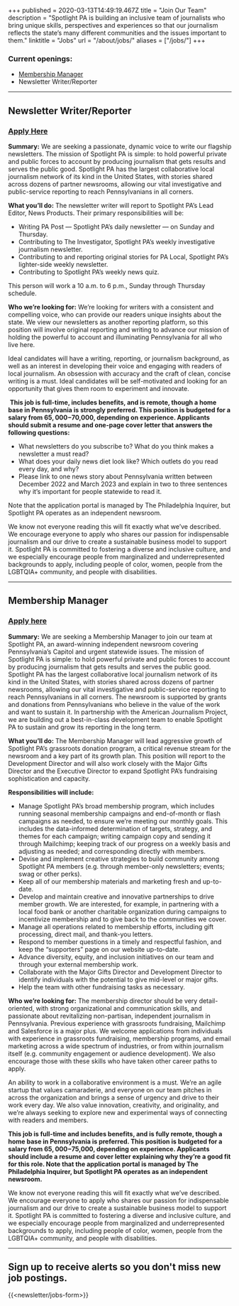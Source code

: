 +++
published = 2020-03-13T14:49:19.467Z
title = "Join Our Team"
description = "Spotlight PA is building an inclusive team of journalists who bring unique skills, perspectives and experiences so that our journalism reflects the state’s many different communities and the issues important to them."
linktitle = "Jobs"
url = "/about/jobs/"
aliases = ["/jobs/"]
+++
### Current openings:

* [Membership Manager](#membership-manager)
* Newsletter Writer/Reporter

- - -

## Newsletter Writer/Reporter

### [Apply Here](https://us63.dayforcehcm.com/CandidatePortal/en-US/philainquirer/Posting/View/729)

**[](https://us63.dayforcehcm.com/CandidatePortal/en-US/philainquirer/Posting/View/729)Summary:** We are seeking a passionate, dynamic voice to write our flagship newsletters. The mission of Spotlight PA is simple: to hold powerful private and public forces to account by producing journalism that gets results and serves the public good. Spotlight PA has the largest collaborative local journalism network of its kind in the United States, with stories shared across dozens of partner newsrooms, allowing our vital investigative and public-service reporting to reach Pennsylvanians in all corners. 

**What you’ll do:** The newsletter writer will report to Spotlight PA’s Lead Editor, News Products. Their primary responsibilities will be:

* Writing PA Post — Spotlight PA’s daily newsletter — on Sunday and Thursday.
* Contributing to The Investigator, Spotlight PA’s weekly investigative journalism newsletter.
* Contributing to and reporting original stories for PA Local, Spotlight PA’s lighter-side weekly newsletter. 
* Contributing to Spotlight PA’s weekly news quiz. 

This person will work a 10 a.m. to 6 p.m., Sunday through Thursday schedule. 

**Who we’re looking for:** We’re looking for writers with a consistent and compelling voice, who can provide our readers unique insights about the state. We view our newsletters as another reporting platform, so this position will involve original reporting and writing to advance our mission of holding the powerful to account and illuminating Pennsylvania for all who live here.

Ideal candidates will have a writing, reporting, or journalism background, as well as an interest in developing their voice and engaging with readers of local journalism. An obsession with accuracy and the craft of clean, concise writing is a must. Ideal candidates will be self-motivated and looking for an opportunity that gives them room to experiment and innovate.

 **This job is full-time, includes benefits, and is remote, though a home base in Pennsylvania is strongly preferred. This position is budgeted for a salary from $65,000-$70,000, depending on experience. Applicants should submit a resume and one-page cover letter that answers the following questions:**

* What newsletters do you subscribe to? What do you think makes a newsletter a must read?
* What does your daily news diet look like? Which outlets do you read every day, and why? 
* Please link to one news story about Pennsylvania written between December 2022 and March 2023 and explain in two to three sentences why it’s important for people statewide to read it. 

Note that the application portal is managed by The Philadelphia Inquirer, but Spotlight PA operates as an independent newsroom.

We know not everyone reading this will fit exactly what we’ve described. We encourage everyone to apply who shares our passion for indispensable journalism and our drive to create a sustainable business model to support it. Spotlight PA is committed to fostering a diverse and inclusive culture, and we especially encourage people from marginalized and underrepresented backgrounds to apply, including people of color, women, people from the LGBTQIA+ community, and people with disabilities.

- - -

## Membership Manager

###  <a class="text-blue hover:text-blue-3 font-black text-2xl" href="https://us63.dayforcehcm.com/CandidatePortal/en-US/philainquirer/Posting/View/695">Apply here</a>

**Summary:** We are seeking a Membership Manager to join our team at Spotlight PA, an award-winning independent newsroom covering Pennsylvania’s Capitol and urgent statewide issues. The mission of Spotlight PA is simple: to hold powerful private and public forces to account by producing journalism that gets results and serves the public good. Spotlight PA has the largest collaborative local journalism network of its kind in the United States, with stories shared across dozens of partner newsrooms, allowing our vital investigative and public-service reporting to reach Pennsylvanians in all corners. The newsroom is supported by grants and donations from Pennsylvanians who believe in the value of the work and want to sustain it. In partnership with the American Journalism Project, we are building out a best-in-class development team to enable Spotlight PA to sustain and grow its reporting in the long term.

**What you’ll do:** The Membership Manager will lead aggressive growth of Spotlight PA’s grassroots donation program, a critical revenue stream for the newsroom and a key part of its growth plan. This position will report to the Development Director and will also work closely with the Major Gifts Director and the Executive Director to expand Spotlight PA’s fundraising sophistication and capacity.

**Responsibilities will include:**

* Manage Spotlight PA’s broad membership program, which includes running seasonal membership campaigns and end-of-month or flash campaigns as needed, to ensure we’re meeting our monthly goals. This includes the data-informed determination of targets, strategy, and themes for each campaign; writing campaign copy and sending it through Mailchimp; keeping track of our progress on a weekly basis and adjusting as needed; and corresponding directly with members.
* Devise and implement creative strategies to build community among Spotlight PA members (e.g. through member-only newsletters; events; swag or other perks).
* Keep all of our membership materials and marketing fresh and up-to-date.
* Develop and maintain creative and innovative partnerships to drive member growth. We are interested, for example, in partnering with a local food bank or another charitable organization during campaigns to incentivize membership and to give back to the communities we cover.
* Manage all operations related to membership efforts, including gift processing, direct mail, and thank-you letters.
* Respond to member questions in a timely and respectful fashion, and keep the “supporters” page on our website up-to-date.
* Advance diversity, equity, and inclusion initiatives on our team and through your external membership work.
* Collaborate with the Major Gifts Director and Development Director to identify individuals with the potential to give mid-level or major gifts.
* Help the team with other fundraising tasks as necessary.

**Who we’re looking for:** The membership director should be very detail-oriented, with strong organizational and communication skills, and passionate about revitalizing non-partisan, independent journalism in Pennsylvania. Previous experience with grassroots fundraising, Mailchimp and Salesforce is a major plus. We welcome applications from individuals with experience in grassroots fundraising, membership programs, and email marketing across a wide spectrum of industries, or from within journalism itself (e.g. community engagement or audience development). We also encourage those with these skills who have taken other career paths to apply.

An ability to work in a collaborative environment is a must. We’re an agile startup that values camaraderie, and everyone on our team pitches in across the organization and brings a sense of urgency and drive to their work every day. We also value innovation, creativity, and originality, and we’re always seeking to explore new and experimental ways of connecting with readers and members.

**This job is full-time and includes benefits, and is fully remote, though a home base in Pennsylvania is preferred. This position is budgeted for a salary from $65,000-$75,000, depending on experience. Applicants should include a resume and cover letter explaining why they’re a good fit for this role. Note that the application portal is managed by The Philadelphia Inquirer, but Spotlight PA operates as an independent newsroom.** 

We know not everyone reading this will fit exactly what we’ve described. We encourage everyone to apply who shares our passion for indispensable journalism and our drive to create a sustainable business model to support it. Spotlight PA is committed to fostering a diverse and inclusive culture, and we especially encourage people from marginalized and underrepresented backgrounds to apply, including people of color, women, people from the LGBTQIA+ community, and people with disabilities.

- - -

## Sign up to receive alerts so you don't miss new job postings.

{{<newsletter/jobs-form>}}
